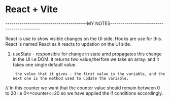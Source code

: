 # React + Vite

----------------------------------------MY NOTES-------------------------------------------

React is use to show visible changes on the UI side.
Hooks are use for this.
React is named React as it reacts to updation on the UI side.


1) useState - responsible for change in state amd propagates this change in the UI i.e DOM.
        it returns two value,therfore we take an array. and it takes one single default value.

        the value that it gives - the first value is the variable, and the next one is the method used to update the variable.


//      In this counter we want that the counter value should remain between 0 to 20 i.e 0<=counter<=20 so we have applied the if conditions accordingly.
